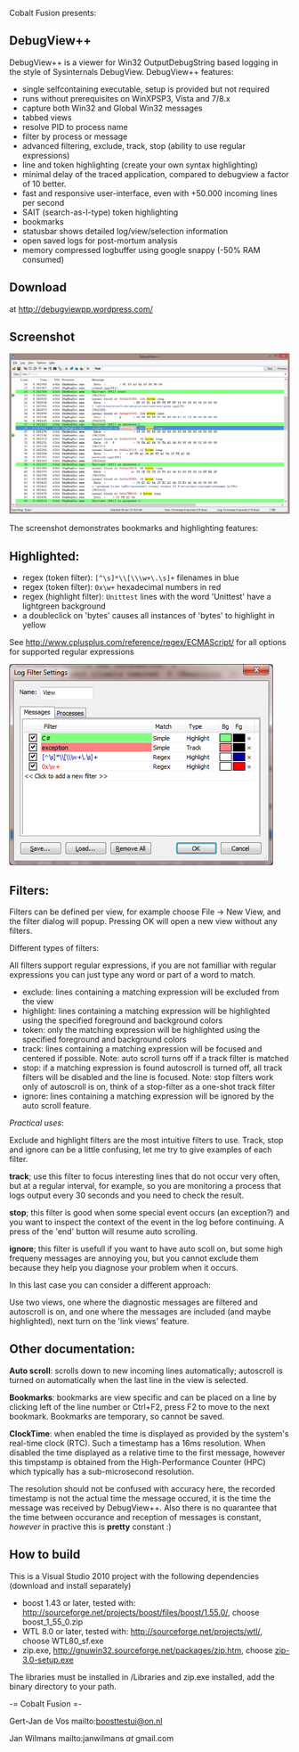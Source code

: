 Cobalt Fusion presents:

DebugView++
----------

DebugView++ is a viewer for Win32 OutputDebugString based logging in the style of
Sysinternals DebugView. DebugView++ features:

- single selfcontaining executable, setup is provided but not required
- runs without prerequisites on WinXPSP3, Vista and 7/8.x
- capture both Win32 and Global Win32 messages
- tabbed views
- resolve PID to process name
- filter by process or message
- advanced filtering, exclude, track, stop (ability to use regular expressions) 
- line and token highlighting (create your own syntax highlighting)
- minimal delay of the traced application, compared to debugview a factor of 10 better.
- fast and responsive user-interface, even with +50.000 incoming lines per second
- SAIT (search-as-I-type) token highlighting
- bookmarks
- statusbar shows detailed log/view/selection information
- open saved logs for post-mortum analysis
- memory compressed logbuffer using google snappy (-50% RAM consumed)


Download
--------
at http://debugviewpp.wordpress.com/

Screenshot
----------
![DebugView++ Screenshot](/art/syntax_high.png "DebugView++ Screenshot")

The screenshot demonstrates bookmarks and highlighting features:

Highlighted:
------------
- regex (token filter):     ``[^\s]*\\[\\\w+\.\s]+``    filenames in blue
- regex (token filter):     ``0x\w+``                   hexadecimal numbers in red
- regex (highlight filter): ``Unittest``                lines with the word 'Unittest' have a lightgreen background
- a doubleclick on 'bytes' causes all instances of 'bytes' to highlight in yellow

See http://www.cplusplus.com/reference/regex/ECMAScript/ for all options for supported regular expressions

![FilterDialog Screenshot](/art/filterdialog.png "FilterDialog Screenshot")

Filters:
--------

Filters can be defined per view, for example choose File -> New View, and the filter dialog will popup.
Pressing OK will open a new view without any filters. 

Different types of filters:

All filters support regular expressions, if you are not familliar with regular expressions you can
just type any word or part of a word to match.

- exclude: lines containing a matching expression will be excluded from the view
- highlight: lines containing a matching expression will be highlighted using the specified foreground and background colors
- token: only the matching expression will be highlighted using the specified foreground and background colors
- track: lines containing a matching expression will be focused and centered if possible. Note: auto scroll turns off if a track filter is matched 
- stop: if a matching expression is found autoscroll is turned off, all track filters will be disabled and the line is focused. Note: stop filters work only of autoscroll is on, think of a stop-filter as a one-shot track filter
- ignore: lines containing a matching expression will be ignored by the auto scroll feature. 

*Practical uses*:

Exclude and highlight filters are the most intuitive filters to use. Track, stop and ignore can be a little confusing, let me try to give examples of each filter.

**track**; use this filter to focus interesting lines that do not occur very often, but at a regular interval, for example, so you are monitoring a process that logs output every 30 seconds and you need to check the result. 

**stop**; this filter is good when some special event occurs (an exception?) and you want to inspect the context of the event in the log before continuing. A press of the 'end' button will resume auto scrolling.

**ignore**; this filter is usefull if you want to have auto scoll on, but some high frequeny messages are annoying you, but you cannot exclude them because they help you diagnose your problem when it occurs.

In this last case you can consider a different approach:

Use two views, one where the diagnostic messages are filtered and autoscroll is on, and one where the messages are included (and maybe highlighted), next turn on the 'link views' feature.



Other documentation:
--------------------

**Auto scroll**: scrolls down to new incoming lines automatically; autoscroll is turned on automatically when the last line in the view is selected.

**Bookmarks**: bookmarks are view specific and can be placed on a line by clicking left of the line number or Ctrl+F2, press F2 to move to the next bookmark. Bookmarks are temporary, so cannot be saved.

**ClockTime**: when enabled the time is displayed as provided by the system's real-time clock (RTC). Such a timestamp has a 16ms resolution. When disabled the time displayed as a relative time to the first message, however this timpstamp is obtained from the High-Performance Counter (HPC) which typically has a sub-microsecond resolution.

The resolution should not be confused with accuracy here, the recorded timestamp is not the actual time the message occured, it is the time the message was received by DebugView++. Also there is no quarantee that the time between occurance and reception of messages is constant, *however* in practive this is **pretty** constant :)


How to build
------------

This is a Visual Studio 2010 project with the following dependencies (download and install separately)
- boost 1.43 or later, tested with: http://sourceforge.net/projects/boost/files/boost/1.55.0/, choose boost_1_55_0.zip
- WTL 8.0 or later, tested with: http://sourceforge.net/projects/wtl/, choose WTL80_sf.exe
- zip.exe, http://gnuwin32.sourceforge.net/packages/zip.htm, choose [zip-3.0-setup.exe]

The libraries must be installed in /Libraries and zip.exe installed, add the binary directory to your path.

[zip-3.0-setup.exe]: http://downloads.sourceforge.net/gnuwin32/zip-3.0-setup.exe

-= Cobalt Fusion =-

Gert-Jan de Vos
mailto:boosttestui@on.nl

Jan Wilmans
mailto:janwilmans _at_ gmail.com
